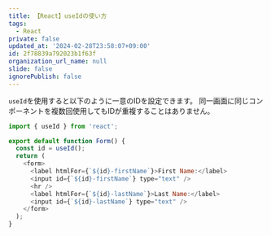 ```yaml
---
title: 【React】useIdの使い方
tags:
  - React
private: false
updated_at: '2024-02-28T23:58:07+09:00'
id: 2f78839a792023b1f63f
organization_url_name: null
slide: false
ignorePublish: false
---
```

`useId`を使用すると以下のように一意のIDを設定できます。
同一画面に同じコンポーネントを複数回使用してもIDが重複することはありません。

```js
import { useId } from 'react';

export default function Form() {
  const id = useId();
  return (
    <form>
      <label htmlFor={`${id}-firstName`}>First Name:</label>
      <input id={`${id}-firstName`} type="text" />
      <hr />
      <label htmlFor={`${id}-lastName`}>Last Name:</label>
      <input id={`${id}-lastName`} type="text" />
    </form>
  );
}
```
